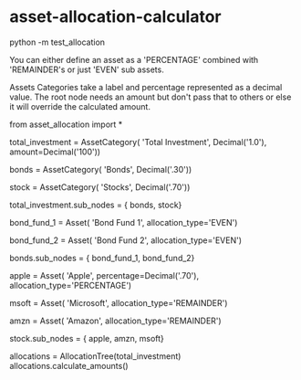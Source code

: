 # asset-allocation-calculator

python -m test_allocation

You can either define an asset as a 'PERCENTAGE' combined with 'REMAINDER's or just 'EVEN' sub assets.

Assets Categories take a label and percentage represented as a decimal value.
The root node needs an amount but don't pass that to others or else it will override the calculated amount.

from asset_allocation import *

total_investment = AssetCategory(
  'Total Investment',
  Decimal('1.0'),
  amount=Decimal('100'))

bonds = AssetCategory(
    'Bonds',
    Decimal('.30'))

stock = AssetCategory(
    'Stocks',
    Decimal('.70'))

total_investment.sub_nodes = {
    bonds,
    stock}

bond_fund_1 = Asset(
  'Bond Fund 1',
  allocation_type='EVEN')
  
bond_fund_2 = Asset(
  'Bond Fund 2',
  allocation_type='EVEN')
  
bonds.sub_nodes = {
  bond_fund_1,
  bond_fund_2}

apple = Asset(
    'Apple',
    percentage=Decimal('.70'),
    allocation_type='PERCENTAGE')

msoft = Asset(
    'Microsoft',
    allocation_type='REMAINDER')

amzn = Asset(
    'Amazon',
    allocation_type='REMAINDER')

stock.sub_nodes = {
    apple,
    amzn,
    msoft}


allocations = AllocationTree(total_investment)
allocations.calculate_amounts()
